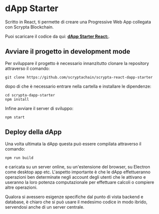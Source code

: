 # dApp Starter

Scritto in React, ti permette di creare una Progressive Web App collegata con Scrypta Blockchain.

Puoi scaricare il codice da qui:
[**dApp Starter React:**](https://github.com/scryptachain/scrypta-react-dapp-starter).

## Avviare il progetto in development mode

Per sviluppare il progetto è necessario innanzitutto clonare la repository attraverso il comando:

```
git clone https://github.com/scryptachain/scrypta-react-dapp-starter
```

dopo di che è necessario entrare nella cartella e installare le dipendenze:

```
cd scrypta-dapp-starter
npm install
```

Infine avviare il server di sviluppo:
```
npm start
```

## Deploy della dApp

Una volta ultimata la dApp questa può essere compilata attraverso il comando: 

```
npm run build
```

e caricata su un server online, su un'estensione del browser, su Electron come desktop app etc. L'aspetto importante è che le dApp effettueranno operazioni ben determinate negli account degli utenti che le attivano e useranno la loro potenza computazionale per effettuare calcoli o compiere altre operazioni.

Qualora si avessero esigenze specifiche dal punto di vista backend e database, è chiaro che si può usare il medesimo codice in modo ibrido, servendosi anche di un server centrale.